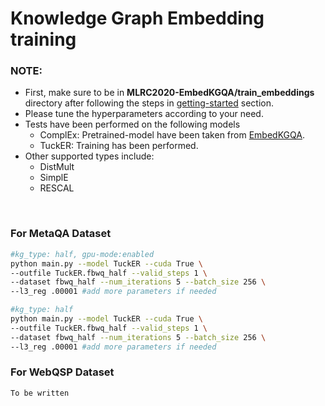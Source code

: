 # Knowledge Graph Embedding training

### **NOTE:**
- First, make sure to be in **MLRC2020-EmbedKGQA/train_embeddings** directory after following the steps in [getting-started](https://github.com/jishnujayakumar/MLRC2020-EmbedKGQA#get-started) section.
- Please tune the hyperparameters according to your need.
- Tests have been performed on the following models
    - ComplEx: Pretrained-model have been taken from [EmbedKGQA](https://github.com/malllabiisc/EmbedKGQA#metaqa).
    - TuckER: Training has been performed.
- Other supported types include: 
    - DistMult
    - SimplE
    - RESCAL  

<br>

### For MetaQA Dataset

```bash
#kg_type: half, gpu-mode:enabled
python main.py --model TuckER --cuda True \
--outfile TuckER.fbwq_half --valid_steps 1 \
--dataset fbwq_half --num_iterations 5 --batch_size 256 \
--l3_reg .00001 #add more parameters if needed
```
```bash
#kg_type: half
python main.py --model TuckER --cuda True \
--outfile TuckER.fbwq_half --valid_steps 1 \
--dataset fbwq_half --num_iterations 5 --batch_size 256 \
--l3_reg .00001 #add more parameters if needed
```

### For WebQSP Dataset

```bash
To be written
```
